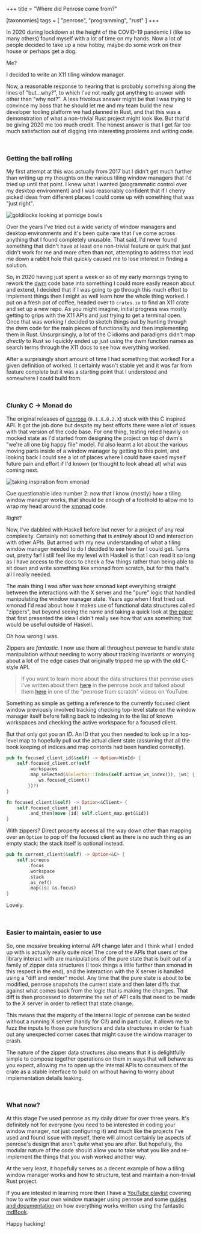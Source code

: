+++
title = "Where did Penrose come from?"

[taxonomies]
tags = [ "penrose", "programming", "rust" ]
+++

In 2020 during lockdown at the height of the COVID-19 pandemic I (like so many others)
found myself with a lot of time on my hands. Now a lot of people decided to take up a
new hobby, maybe do some work on their house or perhaps get a dog.

Me?

I decided to write an X11 tiling window manager.

<!-- more -->

Now, a reasonable response to hearing that is probably something along the lines of
"but...why?", to which I've not really got anything to answer with other than "why not?".
A less frivolous answer might be that I was trying to convince my boss that he should
let me and my team build the new developer tooling platform we had planned in Rust, and
that this was a demonstration of what a non-trivial Rust project might look like. But
that'd be giving 2020 me too much credit. The honest answer is that I get far too much
satisfaction out of digging into interesting problems and writing code.

<br>

### Getting the ball rolling

My first attempt at this was actually from 2017 but I didn't get much further than
writing up my thoughts on the various tiling window managers that I'd tried up until
that point. I knew what I wanted (programmatic control over my desktop environment)
and I was reasonably confident that if I cherry picked ideas from different places
I could come up with something that was "just right".

![goldilocks looking at porridge bowls](/images/goldilocks.png)

Over the years I've tried out a wide variety of window managers and desktop environments
and it's been quite rare that I've come across anything that I found completely unusable.
That said, I'd never found something that didn't have at least one non-trivial feature
or quirk that just didn't work for me and more often than not, attempting to address that
lead me down a rabbit hole that quickly caused me to lose interest in finding a solution.

So, in 2020 having just spent a week or so of my early mornings trying to rework the [dwm][0]
code base into something I could more easily reason about and extend, I decided that if
I was going to go through this much effort to implement things then I might as well learn
how the whole thing worked. I put on a fresh pot of coffee, headed over to `crates.io` to
find an X11 crate and set up a new repo. As you might imagine, initial progress was mostly
getting to grips with the X11 APIs and just trying to get a terminal open. Once that was
working I decided to sketch things out by hunting through the dwm code for the main pieces
of functionality and then implementing them in Rust. Unsurprisingly, a lot of the C idioms
and paradigms didn't map _directly_ to Rust so I quickly ended up just using the dwm function
names as search terms through the X11 docs to see how everything worked.

After a surprisingly short amount of time I had something that worked! For a given definition
of worked. It certainly wasn't stable yet and it was far from feature complete but it was a
starting point that I understood and somewhere I could build from.

<br>

### Clunky C -> Monad do

The original releases of [penrose][1] (`0.1.X`..`0.2.X`) stuck with this C inspired API. It got
the job done but despite my best efforts there were a lot of issues with that version of the
code base. For one thing, testing relied heavily on mocked state as I'd started from designing
the project on top of dwm's "we're all one big happy file" model. I'd also learnt a lot about
the various moving parts inside of a window manager by getting to this point, and looking
back I could see a lot of places where I could have saved myself future pain and effort if I'd
known (or thought to look ahead at) what was coming next.

![taking inspiration from xmonad](/images/xmonad-penrose.jpeg)

Cue questionable idea number 2: now that I know (mostly) how a tiling window manager works,
that should be enough of a foothold to allow me to wrap my head around the [xmonad][2] code.

Right?

Now, I've dabbled with Haskell before but never for a project of any real complexity. Certainly
not something that is _entirely_ about IO and interaction with other APIs. But armed with my
new understanding of what a tiling window manager needed to do I decided to see how far I could
get. Turns out, pretty far! I still feel like my level with Haskell is that I can read it so long
as I have access to the docs to check a few things rather than being able to sit down and write
something like xmonad from scratch, but for this that's all I really needed.

The main thing I was after was how xmonad kept everything straight between the interactions with
the X server and the "pure" logic that handled manipulating the window manager state. Years ago
when I first tried out xmonad I'd read about how it makes use of functional data structures
called "zippers", but beyond seeing the name and taking a quick look at [the paper][3] that first
presented the idea I didn't really see how that was something that would be useful outside of
Haskell.

Oh how wrong I was.

Zippers are _fantastic_. I now use them all throughout penrose to handle state manipulation
without needing to worry about tracking invariants or worrying about a lot of the edge cases that
originally tripped me up with the old C-style API.

> If you want to learn more about the data structures that penrose uses I've written about them
> [here][4] in the penrose book and talked about them [here][5] in one of the "penrose from scratch"
> videos on YouTube.

Something as simple as getting a reference to the currently focused client window previously involved
tracking checking top-level state on the window manager itself before falling back to indexing in to
the list of known workspaces and checking the active workspace for a focused client.

But that only got you an _ID_. An ID that you then needed to look up in a top-level map to hopefully
pull out the actual client state (assuming that all the book keeping of indices and map contents
had been handled correctly).
```rust
pub fn focused_client_id(&self) -> Option<WinId> {
    self.focused_client.or(self
        .workspaces
        .map_selected(&Selector::Index(self.active_ws_index()), |ws| {
            ws.focused_client()
        })?)
}

fn focused_client(&self) -> Option<&Client> {
    self.focused_client_id()
        .and_then(move |id| self.client_map.get(&id))
}
```

With zippers? Direct property access all the way down other than mapping over an `Option` to pop
off the focused client as there is no such thing as an empty stack: the stack itself is optional
instead.

```rust
pub fn current_client(&self) -> Option<&C> {
    self.screens
        .focus
        .workspace
        .stack
        .as_ref()
        .map(|s| &s.focus)
}
```

Lovely.

<br>

### Easier to maintain, easier to use

So, one _massive_ breaking internal API change later and I think what I ended up with is actually
really quite nice! The core of the APIs that users of the library interact with are manipulations
of the pure state that is built out of a family of zipper data structures (I took things a little
further than xmonad in this respect in the end), and the interaction with the X server is handled
using a "diff and render" model. Any time that the pure state is about to be modified, penrose
snapshots the current state and then later diffs that against what comes back from the logic that
is making the changes. That diff is then processed to determine the set of API calls that need to
be made to the X server in order to reflect that state change.

This means that the majority of the internal logic of penrose can be tested without a running X
server (handy for CI!) and in particular, it allows me to fuzz the inputs to those pure functions
and data structures in order to flush out any unexpected corner cases that might cause the window
manager to crash.

The nature of the zipper data structures also means that it is delightfully simple to compose
together operations on them in ways that will behave as you expect, allowing me to open up the
internal APIs to consumers of the crate as a stable interface to build on without having to worry
about implementation details leaking.

<br>

### What now?

At this stage I've used penrose as my daily driver for over three years. It's definitely not for
everyone (you need to be interested in coding your window manager, not just configuring it) and
much like the projects I've used and found issue with myself, there will almost certainly be
aspects of penrose's design that aren't _quite_ what you are after. But hopefully, the modular
nature of the code should allow you to take what you like and re-implement the things that you
wish worked another way.

At the very least, it hopefully serves as a decent example of how a tiling window manager works
and how to structure, test and maintain a non-trivial Rust project.

If you are intested in learning more then I have a [YouTube playlist][6] covering how to write
your own window manager using penrose and some [guides and documentation][7] on how everything
works written using the fantastic [mdBook][8].

Happy hacking!


  [0]: https://dwm.suckless.org/
  [1]: https://github.com/sminez/penrose
  [2]: https://xmonad.org/
  [3]: https://www.st.cs.uni-saarland.de/edu/seminare/2005/advanced-fp/docs/huet-zipper.pdf
  [4]: https://sminez.github.io/penrose/overview/data-structures.html
  [5]: https://www.youtube.com/watch?v=4r4CkXrPEbw
  [6]: https://www.youtube.com/playlist?list=PLy2HjaQiG8lOxCKzuWKfmmXov4iEVOGOF
  [7]: https://sminez.github.io/penrose/
  [8]: https://github.com/rust-lang/mdBook
